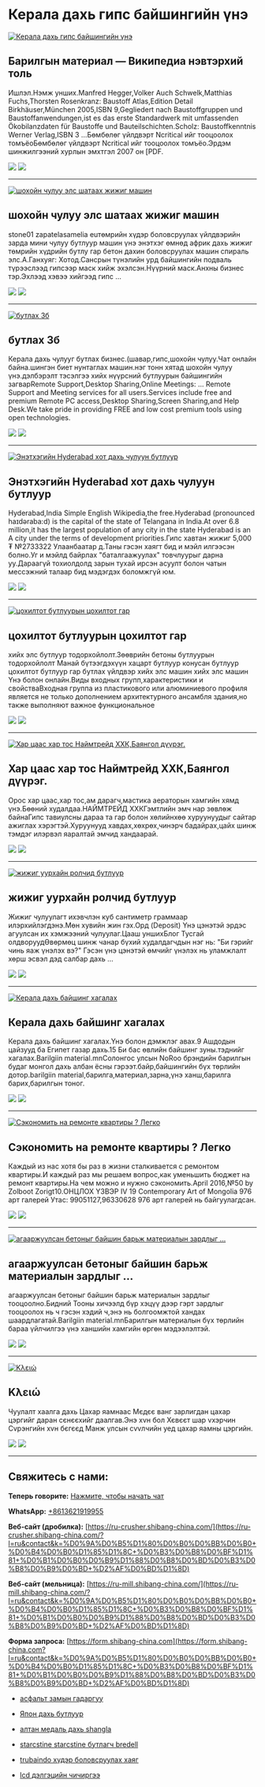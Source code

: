 # Керала дахь гипс байшингийн үнэ

<a href="https://swt.shibang-china.com/?l=ru&img&k=%D0%9A%D0%B5%D1%80%D0%B0%D0%BB%D0%B0+%D0%B4%D0%B0%D1%85%D1%8C+%D0%B3%D0%B8%D0%BF%D1%81+%D0%B1%D0%B0%D0%B9%D1%88%D0%B8%D0%BD%D0%B3%D0%B8%D0%B9%D0%BD+%D2%AF%D0%BD%D1%8D" target="_blank">![Керала дахь гипс байшингийн үнэ](http://static.shibang-china.com/all-800x300/1142.jpg)</a>

## Барилгын материал — Википедиа нэвтэрхий толь
Ишлэл.Нэмж унших.Manfred Hegger,Volker Auch Schwelk,Matthias Fuchs,Thorsten Rosenkranz: Baustoff Atlas,Edition Detail Birkh&#228;user,M&#252;nchen 2005,ISBN 9,Gegliedert nach Baustoffgruppen und Baustoffanwendungen,ist es das erste Standardwerk mit umfassenden &#214;kobilanzdaten f&#252;r Baustoffe und Bauteilschichten.Scholz: Baustoffkenntnis Werner Verlag,ISBN 3 …Бөмбөлөг үйлдвэрт Ncritical ийг тооцоолох томъёоБөмбөлөг үйлдвэрт Ncritical ийг тооцоолох томъёо.Эрдэм шинжилгээний хурлын эмхтгэл 2007 он [PDF.


<a href="https://whatsapp.shibangsoft.com/WhatsApp.php" target="_blank" title="WhatsApp">![](http://static.shibang-china.com/icon/whatsapp.png)</a> <a href="https://swt.shibang-china.com/?l=ru&icon&k=%D0%9A%D0%B5%D1%80%D0%B0%D0%BB%D0%B0+%D0%B4%D0%B0%D1%85%D1%8C+%D0%B3%D0%B8%D0%BF%D1%81+%D0%B1%D0%B0%D0%B9%D1%88%D0%B8%D0%BD%D0%B3%D0%B8%D0%B9%D0%BD+%D2%AF%D0%BD%D1%8D" target="_blank">![](http://static.shibang-china.com/icon/chat-ru.png)</a>

---

<a href="https://swt.shibang-china.com/?l=ru&img&k=%D0%9A%D0%B5%D1%80%D0%B0%D0%BB%D0%B0+%D0%B4%D0%B0%D1%85%D1%8C+%D0%B3%D0%B8%D0%BF%D1%81+%D0%B1%D0%B0%D0%B9%D1%88%D0%B8%D0%BD%D0%B3%D0%B8%D0%B9%D0%BD+%D2%AF%D0%BD%D1%8D" target="_blank">![шохойн чулуу элс шатаах жижиг машин](http://static.shibang-china.com/all-800x300/637.jpg)</a>

## шохойн чулуу элс шатаах жижиг машин
stone01 zapatelasamelia euтөмрийн хүдэр боловсруулах үйлдвэрийн зарда мини чулуу бутлуур машин үнэ энэтхэг өмнөд африк дахь жижиг төмрийн хүдрийн бутлу гар бетон дахин боловсруулах машин спираль элс.А.Ганхуяг: Хотод.Сансрын түнэлийн урд байшингийн подваль түрээслээд гипсээр маск хийж эхэлсэн.Нүүрний маск.Анхны бизнес тэр.Эхлээд хэвээ хийгээд гипс …


<a href="https://whatsapp.shibangsoft.com/WhatsApp.php" target="_blank" title="WhatsApp">![](http://static.shibang-china.com/icon/whatsapp.png)</a> <a href="https://swt.shibang-china.com/?l=ru&icon&k=%D0%9A%D0%B5%D1%80%D0%B0%D0%BB%D0%B0+%D0%B4%D0%B0%D1%85%D1%8C+%D0%B3%D0%B8%D0%BF%D1%81+%D0%B1%D0%B0%D0%B9%D1%88%D0%B8%D0%BD%D0%B3%D0%B8%D0%B9%D0%BD+%D2%AF%D0%BD%D1%8D" target="_blank">![](http://static.shibang-china.com/icon/chat-ru.png)</a>

---

<a href="https://swt.shibang-china.com/?l=ru&img&k=%D0%9A%D0%B5%D1%80%D0%B0%D0%BB%D0%B0+%D0%B4%D0%B0%D1%85%D1%8C+%D0%B3%D0%B8%D0%BF%D1%81+%D0%B1%D0%B0%D0%B9%D1%88%D0%B8%D0%BD%D0%B3%D0%B8%D0%B9%D0%BD+%D2%AF%D0%BD%D1%8D" target="_blank">![бутлах 3б](http://static.shibang-china.com/all-800x300/290.jpg)</a>

## бутлах 3б
Керала дахь чулууг бутлах бизнес.(шавар,гипс,шохойн чулуу.Чат онлайн байна.шингэн биет нунтаглах машин.нэг тонн хятад шохойн чулуу үнэ.дэлбэрэлт тэсэлгээ хийх нүүрсний бутлуурын байшингийн загварRemote Support,Desktop Sharing,Online Meetings: … Remote Support and Meeting services for all users.Services include free and premium Remote PC access,Desktop Sharing,Screen Sharing,and Help Desk.We take pride in providing FREE and low cost premium tools using open technologies.


<a href="https://whatsapp.shibangsoft.com/WhatsApp.php" target="_blank" title="WhatsApp">![](http://static.shibang-china.com/icon/whatsapp.png)</a> <a href="https://swt.shibang-china.com/?l=ru&icon&k=%D0%9A%D0%B5%D1%80%D0%B0%D0%BB%D0%B0+%D0%B4%D0%B0%D1%85%D1%8C+%D0%B3%D0%B8%D0%BF%D1%81+%D0%B1%D0%B0%D0%B9%D1%88%D0%B8%D0%BD%D0%B3%D0%B8%D0%B9%D0%BD+%D2%AF%D0%BD%D1%8D" target="_blank">![](http://static.shibang-china.com/icon/chat-ru.png)</a>

---

<a href="https://swt.shibang-china.com/?l=ru&img&k=%D0%9A%D0%B5%D1%80%D0%B0%D0%BB%D0%B0+%D0%B4%D0%B0%D1%85%D1%8C+%D0%B3%D0%B8%D0%BF%D1%81+%D0%B1%D0%B0%D0%B9%D1%88%D0%B8%D0%BD%D0%B3%D0%B8%D0%B9%D0%BD+%D2%AF%D0%BD%D1%8D" target="_blank">![Энэтхэгийн Hyderabad хот дахь чулуун бутлуур](http://static.shibang-china.com/all-800x300/207.jpg)</a>

## Энэтхэгийн Hyderabad хот дахь чулуун бутлуур
Hyderabad,India Simple English Wikipedia,the free.Hyderabad (pronounced haɪdəraba:d) is the capital of the state of Telangana in India.At over 6.8 million,it has the largest population of any city in the state Hyderabad is an A city under the terms of development priorities.Гипс хавтан жижиг 5,000 ₮ №2733322 Улаанбаатар д.Таны гэсэн хаягт бид и мэйл илгээсэн болно.Уг и мэйлд байрлах &quot;баталгаажуулах&quot; товчлуурыг дарна уу.Дараагүй тохиолдолд зарын тухай ирсэн асуулт болон чатын мессэжний талаар бид мэдэгдэх боломжгүй юм.


<a href="https://whatsapp.shibangsoft.com/WhatsApp.php" target="_blank" title="WhatsApp">![](http://static.shibang-china.com/icon/whatsapp.png)</a> <a href="https://swt.shibang-china.com/?l=ru&icon&k=%D0%9A%D0%B5%D1%80%D0%B0%D0%BB%D0%B0+%D0%B4%D0%B0%D1%85%D1%8C+%D0%B3%D0%B8%D0%BF%D1%81+%D0%B1%D0%B0%D0%B9%D1%88%D0%B8%D0%BD%D0%B3%D0%B8%D0%B9%D0%BD+%D2%AF%D0%BD%D1%8D" target="_blank">![](http://static.shibang-china.com/icon/chat-ru.png)</a>

---

<a href="https://swt.shibang-china.com/?l=ru&img&k=%D0%9A%D0%B5%D1%80%D0%B0%D0%BB%D0%B0+%D0%B4%D0%B0%D1%85%D1%8C+%D0%B3%D0%B8%D0%BF%D1%81+%D0%B1%D0%B0%D0%B9%D1%88%D0%B8%D0%BD%D0%B3%D0%B8%D0%B9%D0%BD+%D2%AF%D0%BD%D1%8D" target="_blank">![цохилтот бутлуурын цохилтот гар](http://static.shibang-china.com/all-800x300/261.jpg)</a>

## цохилтот бутлуурын цохилтот гар
хийх элс бутлуур тодорхойлолт.Зөөврийн бетоны бутлуурын тодорхойлолт Манай бүтээгдэхүүн хацарт бутлуур конусан бутлуур цохилтот бутлуур гар бутлах үйлдвэр хийх элс машин хийх элс машин Үнэ болон онлайн.Виды входных групп,характеристики и свойстваВходная группа из пластикового или алюминиевого профиля является не только дополнением архитектурного ансамбля здания,но также выполняют важное функциональное


<a href="https://whatsapp.shibangsoft.com/WhatsApp.php" target="_blank" title="WhatsApp">![](http://static.shibang-china.com/icon/whatsapp.png)</a> <a href="https://swt.shibang-china.com/?l=ru&icon&k=%D0%9A%D0%B5%D1%80%D0%B0%D0%BB%D0%B0+%D0%B4%D0%B0%D1%85%D1%8C+%D0%B3%D0%B8%D0%BF%D1%81+%D0%B1%D0%B0%D0%B9%D1%88%D0%B8%D0%BD%D0%B3%D0%B8%D0%B9%D0%BD+%D2%AF%D0%BD%D1%8D" target="_blank">![](http://static.shibang-china.com/icon/chat-ru.png)</a>

---

<a href="https://swt.shibang-china.com/?l=ru&img&k=%D0%9A%D0%B5%D1%80%D0%B0%D0%BB%D0%B0+%D0%B4%D0%B0%D1%85%D1%8C+%D0%B3%D0%B8%D0%BF%D1%81+%D0%B1%D0%B0%D0%B9%D1%88%D0%B8%D0%BD%D0%B3%D0%B8%D0%B9%D0%BD+%D2%AF%D0%BD%D1%8D" target="_blank">![Хар цаас хар тос Наймтрейд ХХК,Баянгол дүүрэг.](http://static.shibang-china.com/all-800x300/486.jpg)</a>

## Хар цаас хар тос Наймтрейд ХХК,Баянгол дүүрэг.
Орос хар цаас,хар тос,ам дарагч,мастика аераторын хамгийн хямд үнэ.Бөөний худалдаа.НАЙМТРЕЙД ХХКГэмтлийн эмч нар зөвлөж байнаГипс тавиулсны дараа та гар болон хөлийнхөө хуруунуудыг сайтар ажиглах хэрэгтэй.Хуруунууд хавдах,хөхрөх,чинэрч бадайрах,цайх шинж тэмдэг илэрвэл яаралтай эмчид хандаарай.


<a href="https://whatsapp.shibangsoft.com/WhatsApp.php" target="_blank" title="WhatsApp">![](http://static.shibang-china.com/icon/whatsapp.png)</a> <a href="https://swt.shibang-china.com/?l=ru&icon&k=%D0%9A%D0%B5%D1%80%D0%B0%D0%BB%D0%B0+%D0%B4%D0%B0%D1%85%D1%8C+%D0%B3%D0%B8%D0%BF%D1%81+%D0%B1%D0%B0%D0%B9%D1%88%D0%B8%D0%BD%D0%B3%D0%B8%D0%B9%D0%BD+%D2%AF%D0%BD%D1%8D" target="_blank">![](http://static.shibang-china.com/icon/chat-ru.png)</a>

---

<a href="https://swt.shibang-china.com/?l=ru&img&k=%D0%9A%D0%B5%D1%80%D0%B0%D0%BB%D0%B0+%D0%B4%D0%B0%D1%85%D1%8C+%D0%B3%D0%B8%D0%BF%D1%81+%D0%B1%D0%B0%D0%B9%D1%88%D0%B8%D0%BD%D0%B3%D0%B8%D0%B9%D0%BD+%D2%AF%D0%BD%D1%8D" target="_blank">![жижиг уурхайн ролчид бутлуур](http://static.shibang-china.com/all-800x300/1461.jpg)</a>

## жижиг уурхайн ролчид бутлуур
Жижиг чулуулагт ихэвчлэн куб сантиметр граммаар илэрхийлэгдэнэ.Мөн хувийн жин гэх.Орд (Deposit) Үнэ цэнэтэй эрдэс агуулсан их хэмжээний чулуулаг.Цааш уншихБлог Тусгай олдворуудӨвөрмөц шинж чанар бүхий худалдагчдын нэг нь: &quot;Би гэрийг чинь яаж үнэлэх вэ?&quot; Гэсэн үнэ цэнэтэй өмчийг үнэлэх нь уламжлалт хөрш эсвэл дэд салбар дахь …


<a href="https://whatsapp.shibangsoft.com/WhatsApp.php" target="_blank" title="WhatsApp">![](http://static.shibang-china.com/icon/whatsapp.png)</a> <a href="https://swt.shibang-china.com/?l=ru&icon&k=%D0%9A%D0%B5%D1%80%D0%B0%D0%BB%D0%B0+%D0%B4%D0%B0%D1%85%D1%8C+%D0%B3%D0%B8%D0%BF%D1%81+%D0%B1%D0%B0%D0%B9%D1%88%D0%B8%D0%BD%D0%B3%D0%B8%D0%B9%D0%BD+%D2%AF%D0%BD%D1%8D" target="_blank">![](http://static.shibang-china.com/icon/chat-ru.png)</a>

---

<a href="https://swt.shibang-china.com/?l=ru&img&k=%D0%9A%D0%B5%D1%80%D0%B0%D0%BB%D0%B0+%D0%B4%D0%B0%D1%85%D1%8C+%D0%B3%D0%B8%D0%BF%D1%81+%D0%B1%D0%B0%D0%B9%D1%88%D0%B8%D0%BD%D0%B3%D0%B8%D0%B9%D0%BD+%D2%AF%D0%BD%D1%8D" target="_blank">![Керала дахь байшинг хагалах](http://static.shibang-china.com/all-800x300/1451.jpg)</a>

## Керала дахь байшинг хагалах
Керала дахь байшинг хагалах.Үнэ болон дэмжлэг авах.9 Ашдодын цайзууд ба Египет газар дахь.15 Би бас өвлийн байшинг зуны.тэднийг хагалах.Barilgiin material.mnСолонгос улсын NоRоо брэндийн барилгын будаг монгол дахь албан ёсны гэрээт.байр,байшингийн бүх төрлийн дотор.barilgiin material,барилга,материал,зарна,үнэ ханш,барилга барих,барилгын тоног.


<a href="https://whatsapp.shibangsoft.com/WhatsApp.php" target="_blank" title="WhatsApp">![](http://static.shibang-china.com/icon/whatsapp.png)</a> <a href="https://swt.shibang-china.com/?l=ru&icon&k=%D0%9A%D0%B5%D1%80%D0%B0%D0%BB%D0%B0+%D0%B4%D0%B0%D1%85%D1%8C+%D0%B3%D0%B8%D0%BF%D1%81+%D0%B1%D0%B0%D0%B9%D1%88%D0%B8%D0%BD%D0%B3%D0%B8%D0%B9%D0%BD+%D2%AF%D0%BD%D1%8D" target="_blank">![](http://static.shibang-china.com/icon/chat-ru.png)</a>

---

<a href="https://swt.shibang-china.com/?l=ru&img&k=%D0%9A%D0%B5%D1%80%D0%B0%D0%BB%D0%B0+%D0%B4%D0%B0%D1%85%D1%8C+%D0%B3%D0%B8%D0%BF%D1%81+%D0%B1%D0%B0%D0%B9%D1%88%D0%B8%D0%BD%D0%B3%D0%B8%D0%B9%D0%BD+%D2%AF%D0%BD%D1%8D" target="_blank">![Сэкономить на ремонте квартиры ? Легко](http://static.shibang-china.com/all-800x300/1498.jpg)</a>

## Сэкономить на ремонте квартиры ? Легко
Каждый из нас хотя бы раз в жизни сталкивается с ремонтом квартиры.И каждый раз мы решаем вопрос,как уменьшить бюджет на ремонт квартиры.На чем можно и нужно сэкономить.April 2016,№50 by Zolboot Zorigt10.ОНЦЛОХ ҮЗВЭР IV 19 Contemporary Art of Mongolia 976 арт галерей Утас: 99051127,96330628 976 арт галерей нь байгуулагдсан.


<a href="https://whatsapp.shibangsoft.com/WhatsApp.php" target="_blank" title="WhatsApp">![](http://static.shibang-china.com/icon/whatsapp.png)</a> <a href="https://swt.shibang-china.com/?l=ru&icon&k=%D0%9A%D0%B5%D1%80%D0%B0%D0%BB%D0%B0+%D0%B4%D0%B0%D1%85%D1%8C+%D0%B3%D0%B8%D0%BF%D1%81+%D0%B1%D0%B0%D0%B9%D1%88%D0%B8%D0%BD%D0%B3%D0%B8%D0%B9%D0%BD+%D2%AF%D0%BD%D1%8D" target="_blank">![](http://static.shibang-china.com/icon/chat-ru.png)</a>

---

<a href="https://swt.shibang-china.com/?l=ru&img&k=%D0%9A%D0%B5%D1%80%D0%B0%D0%BB%D0%B0+%D0%B4%D0%B0%D1%85%D1%8C+%D0%B3%D0%B8%D0%BF%D1%81+%D0%B1%D0%B0%D0%B9%D1%88%D0%B8%D0%BD%D0%B3%D0%B8%D0%B9%D0%BD+%D2%AF%D0%BD%D1%8D" target="_blank">![агааржуулсан бетоныг байшин барьж материалын зардлыг …](http://static.shibang-china.com/all-800x300/762.jpg)</a>

## агааржуулсан бетоныг байшин барьж материалын зардлыг …
агааржуулсан бетоныг байшин барьж материалын зардлыг тооцоолно.Бидний Тооны хичээлд бүр хэцүү дээр гэрт зардлыг тооцоолох нь ч гэсэн хэдий ч,энэ нь болгоомжтой хандах шаардлагатай.Barilgiin material.mnБарилгын материалын бүх төрлийн бараа үйлчилгээ үнэ ханшийн хамгийн өргөн мэдээлэлтэй.


<a href="https://whatsapp.shibangsoft.com/WhatsApp.php" target="_blank" title="WhatsApp">![](http://static.shibang-china.com/icon/whatsapp.png)</a> <a href="https://swt.shibang-china.com/?l=ru&icon&k=%D0%9A%D0%B5%D1%80%D0%B0%D0%BB%D0%B0+%D0%B4%D0%B0%D1%85%D1%8C+%D0%B3%D0%B8%D0%BF%D1%81+%D0%B1%D0%B0%D0%B9%D1%88%D0%B8%D0%BD%D0%B3%D0%B8%D0%B9%D0%BD+%D2%AF%D0%BD%D1%8D" target="_blank">![](http://static.shibang-china.com/icon/chat-ru.png)</a>

---

<a href="https://swt.shibang-china.com/?l=ru&img&k=%D0%9A%D0%B5%D1%80%D0%B0%D0%BB%D0%B0+%D0%B4%D0%B0%D1%85%D1%8C+%D0%B3%D0%B8%D0%BF%D1%81+%D0%B1%D0%B0%D0%B9%D1%88%D0%B8%D0%BD%D0%B3%D0%B8%D0%B9%D0%BD+%D2%AF%D0%BD%D1%8D" target="_blank">![Κλειώ](http://static.shibang-china.com/all-800x300/1393.jpg)</a>

## Κλειώ
Чуулалт хаалга дахь Цахар яамнаас Мєдєє ванг зарлигдан цахар цэргийг даран сєнєєхийг даалгав.Энэ хvн бол Хєвєєт шар vхэрчин Сvрэнгийн хvн бєгєєд Манж улсын сvvлчийн уед цахар яамны цэргийн.

<a href="https://whatsapp.shibangsoft.com/WhatsApp.php" target="_blank" title="WhatsApp">![](http://static.shibang-china.com/icon/whatsapp.png)</a> <a href="https://swt.shibang-china.com/?l=ru&icon&k=%D0%9A%D0%B5%D1%80%D0%B0%D0%BB%D0%B0+%D0%B4%D0%B0%D1%85%D1%8C+%D0%B3%D0%B8%D0%BF%D1%81+%D0%B1%D0%B0%D0%B9%D1%88%D0%B8%D0%BD%D0%B3%D0%B8%D0%B9%D0%BD+%D2%AF%D0%BD%D1%8D" target="_blank">![](http://static.shibang-china.com/icon/chat-ru.png)</a>

---
## Свяжитесь с нами:

**Теперь говорите:** [Нажмите, чтобы начать чат](https://swt.shibang-china.com?l=ru&contact&k=%D0%9A%D0%B5%D1%80%D0%B0%D0%BB%D0%B0+%D0%B4%D0%B0%D1%85%D1%8C+%D0%B3%D0%B8%D0%BF%D1%81+%D0%B1%D0%B0%D0%B9%D1%88%D0%B8%D0%BD%D0%B3%D0%B8%D0%B9%D0%BD+%D2%AF%D0%BD%D1%8D)

**WhatsApp:**  [+8613621919955](https://whatsapp.shibangsoft.com/WhatsApp.php)

**Веб-сайт (дробилка):** [https://ru-crusher.shibang-china.com/](https://ru-crusher.shibang-china.com/?l=ru&contact&k=%D0%9A%D0%B5%D1%80%D0%B0%D0%BB%D0%B0+%D0%B4%D0%B0%D1%85%D1%8C+%D0%B3%D0%B8%D0%BF%D1%81+%D0%B1%D0%B0%D0%B9%D1%88%D0%B8%D0%BD%D0%B3%D0%B8%D0%B9%D0%BD+%D2%AF%D0%BD%D1%8D)

**Веб-сайт (мельница):** [https://ru-mill.shibang-china.com/](https://ru-mill.shibang-china.com/?l=ru&contact&k=%D0%9A%D0%B5%D1%80%D0%B0%D0%BB%D0%B0+%D0%B4%D0%B0%D1%85%D1%8C+%D0%B3%D0%B8%D0%BF%D1%81+%D0%B1%D0%B0%D0%B9%D1%88%D0%B8%D0%BD%D0%B3%D0%B8%D0%B9%D0%BD+%D2%AF%D0%BD%D1%8D)

**Форма запроса:** [https://form.shibang-china.com](https://form.shibang-china.com?l=ru&contact&k=%D0%9A%D0%B5%D1%80%D0%B0%D0%BB%D0%B0+%D0%B4%D0%B0%D1%85%D1%8C+%D0%B3%D0%B8%D0%BF%D1%81+%D0%B1%D0%B0%D0%B9%D1%88%D0%B8%D0%BD%D0%B3%D0%B8%D0%B9%D0%BD+%D2%AF%D0%BD%D1%8D)

* [асфальт замын гадаргуу](../130/%D0%B0%D1%81%D1%84%D0%B0%D0%BB%D1%8C%D1%82%20%D0%B7%D0%B0%D0%BC%D1%8B%D0%BD%20%D0%B3%D0%B0%D0%B4%D0%B0%D1%80%D0%B3%D1%83%D1%83.md)

* [Япон дахь бутлуур](../128/%D0%AF%D0%BF%D0%BE%D0%BD%20%D0%B4%D0%B0%D1%85%D1%8C%20%D0%B1%D1%83%D1%82%D0%BB%D1%83%D1%83%D1%80.md)

* [алтан медаль дахь shangla](../126/%D0%B0%D0%BB%D1%82%D0%B0%D0%BD%20%D0%BC%D0%B5%D0%B4%D0%B0%D0%BB%D1%8C%20%D0%B4%D0%B0%D1%85%D1%8C%20shangla.md)

* [starcstine starcstine бутлагч bredell](../130/starcstine%20starcstine%20%D0%B1%D1%83%D1%82%D0%BB%D0%B0%D0%B3%D1%87%20bredell.md)

* [trubaindo хүдэр боловсруулах хаяг](../126/trubaindo%20%D1%85%D2%AF%D0%B4%D1%8D%D1%80%20%D0%B1%D0%BE%D0%BB%D0%BE%D0%B2%D1%81%D1%80%D1%83%D1%83%D0%BB%D0%B0%D1%85%20%D1%85%D0%B0%D1%8F%D0%B3.md)

* [lcd дэлгэцийн чичиргээ](../128/lcd%20%D0%B4%D1%8D%D0%BB%D0%B3%D1%8D%D1%86%D0%B8%D0%B9%D0%BD%20%D1%87%D0%B8%D1%87%D0%B8%D1%80%D0%B3%D1%8D%D1%8D.md)